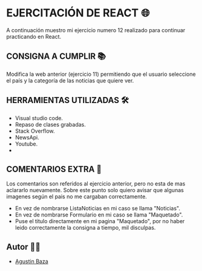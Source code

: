 # EJERCITACIÓN DE REACT 🌐 
A continuación muestro mi ejercicio numero 12 realizado para continuar practicando en React.


## CONSIGNA A CUMPLIR 📚

Modifica la web anterior (ejercicio 11) permitiendo que el usuario seleccione el país y la categoría de las noticias que quiere ver.

## HERRAMIENTAS UTILIZADAS 🛠

- Visual studio code.
- Repaso de clases grabadas.
- Stack Overflow.
- NewsApi.
- Youtube.
- 
## COMENTARIOS EXTRA 📌

Los comentarios son referidos al ejercicio anterior, pero no esta de mas aclararlo nuevamente. Sobre este punto solo quiero avisar que algunas imagenes según el pais no me cargaban correctamente.

- En vez de nombrarse ListaNoticias en mi caso se llama "Noticias".
- En vez de nombrarse Formulario en mi caso se llama "Maquetado".
- Puse el titulo directamente en mi pagina "Maquetado", por no haber leido correctamente la consigna a tiempo, mil disculpas.

## Autor 🙋‍♂️
- [Agustin Baza](https://github.com/agustinbaza)


